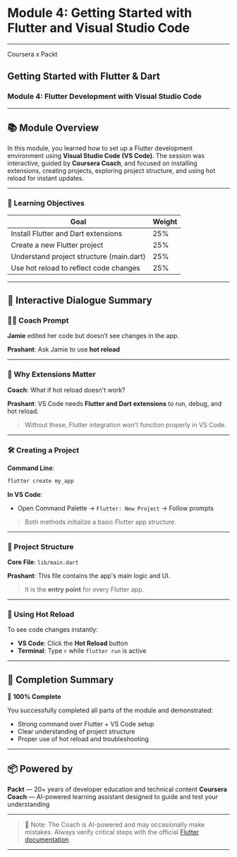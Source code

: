 # Module 4: Getting Started with Flutter and Visual Studio Code

---

Coursera x Packt

## **Getting Started with Flutter & Dart**

### **Module 4: Flutter Development with Visual Studio Code**

---

## 📚 Module Overview

In this module, you learned how to set up a Flutter development environment using **Visual Studio Code (VS Code)**. The session was interactive, guided by **Coursera Coach**, and focused on installing extensions, creating projects, exploring project structure, and using hot reload for instant updates.

---

### 🧩 Learning Objectives

| Goal                                      | Weight |
| ------------------------------------------| ------ |
|  Install Flutter and Dart extensions      | 25%    |
|  Create a new Flutter project             | 25%    |
|  Understand project structure (main.dart) | 25%    |
|  Use hot reload to reflect code changes   | 25%    |

---

## 💬 Interactive Dialogue Summary

### 🧑‍🏫 Coach Prompt

**Jamie** edited her code but doesn’t see changes in the app.

**Prashant**: Ask Jamie to use **hot reload**

---

### 🔌 Why Extensions Matter

**Coach**: What if hot reload doesn't work?

**Prashant**: VS Code needs **Flutter and Dart extensions** to run, debug, and hot reload.

> Without these, Flutter integration won't function properly in VS Code.

---

### 🛠️ Creating a Project

**Command Line**:

```bash
flutter create my_app
```

**In VS Code**:

* Open Command Palette → `Flutter: New Project` → Follow prompts

> Both methods initialize a basic Flutter app structure.

---

### 📂 Project Structure

**Core File**: `lib/main.dart`

**Prashant**: This file contains the app's main logic and UI.

> It is the **entry point** for every Flutter app.

---

### 🔄 Using Hot Reload

To see code changes instantly:

* **VS Code**: Click the **Hot Reload** button
* **Terminal**: Type `r` while `flutter run` is active

---

## 🏁 Completion Summary

🎉 **100% Complete**

You successfully completed all parts of the module and demonstrated:

* Strong command over Flutter + VS Code setup
* Clear understanding of project structure
* Proper use of hot reload and troubleshooting

---

## 📦 Powered by

**Packt** — 20+ years of developer education and technical content
**Coursera Coach** — AI-powered learning assistant designed to guide and test your understanding

---

> 🧠 Note: The Coach is AI-powered and may occasionally make mistakes. Always verify critical steps with the official [Flutter documentation](https://flutter.dev/docs).

---
